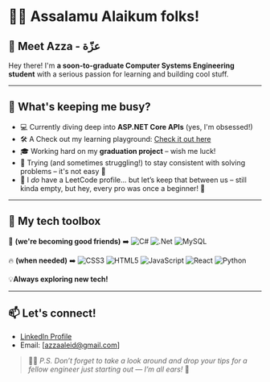 # 👋🏻 Assalamu Alaikum folks!

## 👾 Meet Azza - عزّة 
Hey there! I'm **a soon-to-graduate Computer Systems Engineering student** with a serious passion for learning and building cool stuff.

---

## 🚀 What's keeping me busy?

- 💻 Currently diving deep into **ASP.NET Core APIs** (yes, I'm obsessed!)
- 🛠️ A Check out my learning playground: [Check it out here](https://github.com/AzzaEid/HMS)
- 🎓 Working hard on my **graduation project** – wish me luck!
- 🧩 Trying (and sometimes struggling!) to stay consistent with solving problems – it's not easy 🌚
- 🤫 I *do* have a LeetCode profile... but let’s keep that between us – still kinda empty, but hey, every pro was once a beginner! 🦦
---

## 🚀 My tech toolbox

🔧 **(we're becoming good friends)** ➡️  ![C#](https://img.shields.io/badge/c%23-%23239120.svg?style=for-the-badge&logo=csharp&logoColor=white) ![.Net](https://img.shields.io/badge/.NET-5C2D91?style=for-the-badge&logo=.net&logoColor=white)  ![MySQL](https://img.shields.io/badge/mysql-4479A1.svg?style=for-the-badge&logo=mysql&logoColor=white) 

🔥 **(when needed)** ➡️ ![CSS3](https://img.shields.io/badge/css3-%231572B6.svg?style=for-the-badge&logo=css3&logoColor=white) ![HTML5](https://img.shields.io/badge/html5-%23E34F26.svg?style=for-the-badge&logo=html5&logoColor=white) ![JavaScript](https://img.shields.io/badge/javascript-%23323330.svg?style=for-the-badge&logo=javascript&logoColor=%23F7DF1E) ![React](https://img.shields.io/badge/react-%2320232a.svg?style=for-the-badge&logo=react&logoColor=%2361DAFB)  ![Python](https://img.shields.io/badge/python-3670A0?style=for-the-badge&logo=python&logoColor=ffdd54) 

💡**Always exploring new tech!**

----

## 📫 Let's connect!
- [LinkedIn Profile](https://www.linkedin.com/in/azza-eid/)
- Email: [azzaaleid@gmail.com] 
> 🙌🏻 *P.S. Don’t forget to take a look around and drop your tips for a fellow engineer just starting out — I’m all ears!* 🚀

